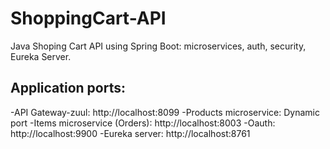 # ShoppingCart-API
Java Shoping Cart API using Spring Boot: microservices, auth, security, Eureka Server. 

## Application ports: 
-API Gateway-zuul: http://localhost:8099
-Products microservice: Dynamic port
-Items microservice (Orders): http://localhost:8003
-Oauth: http://localhost:9900
-Eureka server: http://localhost:8761

